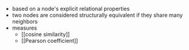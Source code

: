 - based on a node's explicit relational properties
- two nodes are considered structurally equivalent if they share many neighbors
- measures
	- [[cosine similarity]]
	- [[Pearson coefficient]]